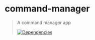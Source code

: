 command-manager
===========
>A command manager app
>
>[![Dependencies][david-image]][david-url]

[david-image]: http://img.shields.io/david/nuintun/command-manager.svg?style=flat-square
[david-url]: https://david-dm.org/nuintun/command-manager
